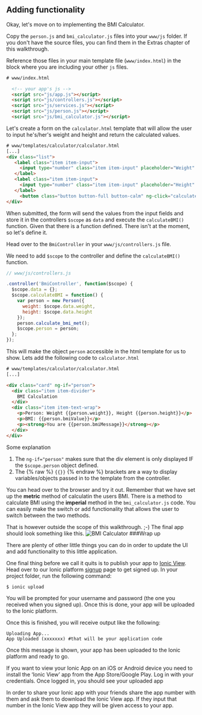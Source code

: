 ## Adding functionality

Okay, let's move on to implementing the BMI Calculator. 

Copy the `person.js` and `bmi_calculator.js` files into your `www/js` folder. If you don't have the source files, you can find them in the Extras chapter of this walkthrough.

Reference those files in your main template file (`www/index.html`) in the block where you are including your other `js` files.
```html
# www/index.html

  <!-- your app's js -->
  <script src="js/app.js"></script>
  <script src="js/controllers.js"></script>
  <script src="js/services.js"></script>
  <script src="js/person.js"></script>
  <script src="js/bmi_calculator.js"></script>
 ```
 
 Let's create a form on the `calculator.html` template that will allow the user to input he's/her's weight and height and return the calculated values. 
 
 ```html
 # www/templates/calculator/calculator.html
 [...]
 <div class="list">
    <label class="item item-input">
      <input type="number" class="item item-input" placeholder="Weight" ng-model="data.weight">
    </label>
    <label class="item item-input">
      <input type="number" class="item item-input" placeholder="Height" ng-model="data.height">
    </label>
      <button class="button button-full button-calm" ng-click="calculateBMI()">Calculate</button>
 </div>

 ```
 When submitted, the form will send the values from the input fields and store it in the controllers `$scope` as `data` and execute the `calculateBMI()` function. Given that there is a function defined. There isn't at the moment, so let's define it. 
 
Head over to the `BmiController` in your `www/js/controllers.js` file. 

We need to add `$scope` to the controller and define the `calculateBMI()` function.

```javascript
// www/js/controllers.js

.controller('BmiController', function($scope) {
  $scope.data = {};
  $scope.calculateBMI = function() {
    var person = new Person({
      weight: $scope.data.weight,
      height: $scope.data.height
    });
    person.calculate_bmi_met();
    $scope.person = person;
  };
});

```

This will make the object `person` accessible in the html template for us to show. Lets add the following code to `calculator.html` 

```html
# www/templates/calculator/calculator.html
[...]

<div class="card" ng-if="person">
  <div class="item item-divider">
    BMI Calculation
  </div>
  <div class="item item-text-wrap">
    <p>Person: Weight {{person.weight}}, Height {{person.height}}</p>
    <p>BMI: {{person.bmiValue}}</p>
    <p><strong>You are {{person.bmiMessage}}</strong></p>
  </div>
</div>
```
 
Some explanation
1. The `ng-if="person"` makes sure that the div element is only displayed IF the `$scope.person` object defined.
2. The {% raw %} `{{}}` {% endraw %} brackets are a way to display variables/objects passed in to the template from the controller. 

You can head over to the browser and try it out. Remember that we have set up the **metric** method of calculatin the users BMI. There is a method to calculate BMI using the **imperial** method in the `bmi_calculator.js` code. You can easily make the switch or add functionality that allows the user to switch between the two methods. 

That is however outside the scope of this walkthrough. ;-)
The final app should look something like this.
![BMI Calculator](../images/bmi_calc.png)
###Wrap up

There are plenty of other little things you can do in order to update the UI and add functionality to this little application. 

One final thing before we call it quits is to publish your app to [Ionic View](http://view.ionic.io/). Head over to our Ionic platform [signup](https://apps.ionic.io/signup) page to get signed up. 
In your project folder, run the following command:
```
$ ionic upload
```

You will be prompted for your username and password (the one you received when you signed up). Once this is done, your app will be uploaded to the Ionic platform.

Once this is finished, you will receive output like the following:
```
Uploading App...
App Uploaded (xxxxxxx) #that will be your application code
```
Once this message is shown, your app has been uploaded to the Ionic platform and ready to go.

If you want to view your Ionic App on an iOS or Android device you need to install the ‘Ionic View’ app from the App Store/Google Play. Log in with your credentials. Once logged in, you should see your uploaded app

In order to share your Ionic app with your friends share the app number with them and ask them to download the Ionic View app. If they input that number in the Ionic View app they will be given access to your app. 








 
 

